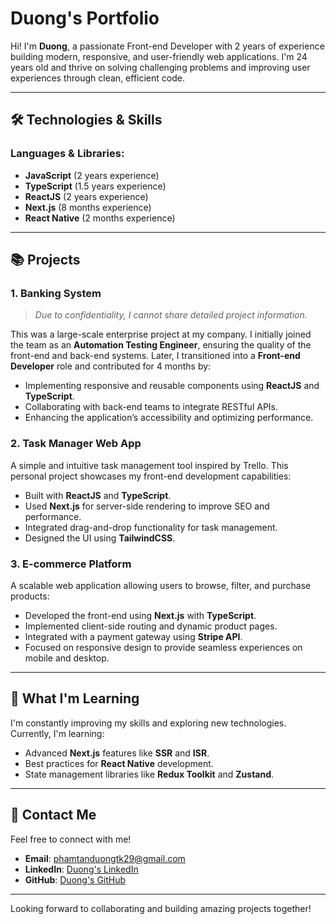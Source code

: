 # Duong's Portfolio

Hi! I'm **Duong**, a passionate Front-end Developer with 2 years of experience building modern, responsive, and user-friendly web applications. I'm 24 years old and thrive on solving challenging problems and improving user experiences through clean, efficient code.

---

## 🛠️ **Technologies & Skills**

### **Languages & Libraries:**

- **JavaScript** (2 years experience)
- **TypeScript** (1.5 years experience)
- **ReactJS** (2 years experience)
- **Next.js** (8 months experience)
- **React Native** (2 months experience)

---

## 📚 **Projects**

### **1. Banking System**

> _Due to confidentiality, I cannot share detailed project information._

This was a large-scale enterprise project at my company. I initially joined the team as an **Automation Testing Engineer**, ensuring the quality of the front-end and back-end systems. Later, I transitioned into a **Front-end Developer** role and contributed for 4 months by:

- Implementing responsive and reusable components using **ReactJS** and **TypeScript**.
- Collaborating with back-end teams to integrate RESTful APIs.
- Enhancing the application’s accessibility and optimizing performance.

### **2. Task Manager Web App**

A simple and intuitive task management tool inspired by Trello. This personal project showcases my front-end development capabilities:

- Built with **ReactJS** and **TypeScript**.
- Used **Next.js** for server-side rendering to improve SEO and performance.
- Integrated drag-and-drop functionality for task management.
- Designed the UI using **TailwindCSS**.

### **3. E-commerce Platform**

A scalable web application allowing users to browse, filter, and purchase products:

- Developed the front-end using **Next.js** with **TypeScript**.
- Implemented client-side routing and dynamic product pages.
- Integrated with a payment gateway using **Stripe API**.
- Focused on responsive design to provide seamless experiences on mobile and desktop.

---

## 🌱 **What I'm Learning**

I'm constantly improving my skills and exploring new technologies. Currently, I'm learning:

- Advanced **Next.js** features like **SSR** and **ISR**.
- Best practices for **React Native** development.
- State management libraries like **Redux Toolkit** and **Zustand**.

---

## 📩 **Contact Me**

Feel free to connect with me!

- **Email**: phamtanduongtk29@gmail.com
- **LinkedIn**: [Duong's LinkedIn](#)
- **GitHub**: [Duong's GitHub](#)

---

Looking forward to collaborating and building amazing projects together!
